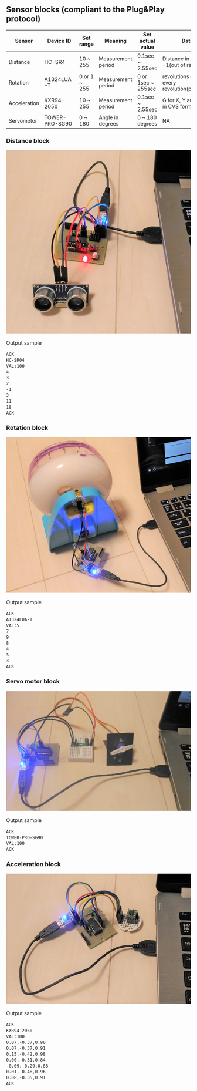 ## Sensor blocks (compliant to the Plug&Play protocol)

|Sensor      |Device ID     |Set range         |Meaning             | Set actual value     |Data                                            |
|------------|--------------|------------------|--------------------|----------------------|------------------------------------------------|
|Distance    |HC-SR4        |10 ~ 255          |Measurement period  |0.1sec ~ 2.55sec      |Distance in cm or -1(out of range)              |
|Rotation    |A1324LUA-T    |0 or 1 ~ 255      |Measurement period  |0 or 1sec ~ 255sec    |revolutions or "1" at every revolution(period=0)|
|Acceleration|KXR94-2050    |10 ~ 255          |Measurement period  |0.1sec ~ 2.55sec      |G for X, Y and Z axis in CVS format             |
|Servomotor  |TOWER-PRO-SG90|0 ~ 180           |Angle in degrees    |0 ~ 180 degrees       |NA                                              |

### Distance block

![HC-SR04](./HC-SR04.png)

Output sample
```
ACK
HC-SR04
VAL:100
4
3
2
-1
3
11
18
ACK
```

### Rotation block

![A1324LUA-T](./A1324LUA-T.png)

Output sample
```
ACK
A1324LUA-T
VAL:5
7
9
8
4
3
3
ACK
```

### Servo motor block

![TOWER-PRO-SG90](./TOWER-PRO-SG90.png)

Output sample
```
ACK
TOWER-PRO-SG90
VAL:100
ACK
```

### Acceleration block

![KXR94-2050](./KXR94-2050.png)

Output sample
```
ACK
KXR94-2050
VAL:100
0.07,-0.37,0.90
0.07,-0.37,0.91
0.15,-0.42,0.98
0.00,-0.31,0.84
-0.09,-0.29,0.88
0.01,-0.48,0.96
0.08,-0.35,0.91
ACK
```
